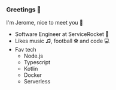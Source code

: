 ### Greetings 🧐

I'm Jerome, nice to meet you 👋

- Software Engineer at ServiceRocket 🚀
- Likes music ♫, football ⚽ and code 💻
- Fav tech
  - Node.js
  - Typescript
  - Kotlin
  - Docker
  - Serverless

<!--
**jeromerodrigo/jeromerodrigo** is a ✨ _special_ ✨ repository because its `README.md` (this file) appears on your GitHub profile.

Here are some ideas to get you started:

- 🔭 I’m currently working on ...
- 🌱 I’m currently learning ...
- 👯 I’m looking to collaborate on ...
- 🤔 I’m looking for help with ...
- 💬 Ask me about ...
- 📫 How to reach me: ...
- 😄 Pronouns: ...
- ⚡ Fun fact: ...
-->
